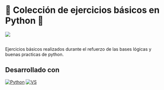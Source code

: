 # :snake: Colección de ejercicios básicos en Python :snake:
[![](https://img.shields.io/github/last-commit/marigabi94/python_practicas_basicas?style=plastic&logo=github&logoColor=white&labelColor=101010)]()


</br>
Ejercicios básicos realizados durante el refuerzo de las bases lógicas y buenas practicas de python. 

## Desarrollado con
[![Python](https://img.shields.io/badge/Python-3776AB?style=for-the-badge&logo=python&logoColor=white&labelColor=101010)]()
[![VS](https://img.shields.io/badge/Visual_Studio_Code-007ACC?style=for-the-badge&logo=visual-studio-code&logoColor=white&labelColor=101010)]()
